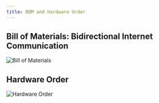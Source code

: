 ```yaml
---
title: BOM and Hardware Order
---
```


## Bill of Materials: Bidirectional Internet Communication

![Bill of Materials](https://github.com/kirkvolin/kirkvolin.github.io/blob/main/assets/Purchase%20Order%20and%20BOM/BOM.png?raw=true)

## Hardware Order

![Hardware Order](https://github.com/kirkvolin/kirkvolin.github.io/blob/main/assets/Purchase%20Order%20and%20BOM/Purchase_Order.png?raw=true)
